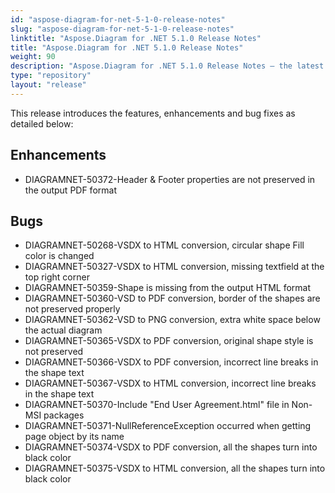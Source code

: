 ```yaml
---
id: "aspose-diagram-for-net-5-1-0-release-notes"
slug: "aspose-diagram-for-net-5-1-0-release-notes"
linktitle: "Aspose.Diagram for .NET 5.1.0 Release Notes"
title: "Aspose.Diagram for .NET 5.1.0 Release Notes"
weight: 90
description: "Aspose.Diagram for .NET 5.1.0 Release Notes – the latest updates and fixes."
type: "repository"
layout: "release"
---
```


This release introduces the features, enhancements and bug fixes as detailed below:
## **Enhancements**
- DIAGRAMNET-50372-Header & Footer properties are not preserved in the output PDF format
## **Bugs**
- DIAGRAMNET-50268-VSDX to HTML conversion, circular shape Fill color is changed
- DIAGRAMNET-50327-VSDX to HTML conversion, missing textfield at the top right corner
- DIAGRAMNET-50359-Shape is missing from the output HTML format
- DIAGRAMNET-50360-VSD to PDF conversion, border of the shapes are not preserved properly
- DIAGRAMNET-50362-VSD to PNG conversion, extra white space below the actual diagram
- DIAGRAMNET-50365-VSDX to PDF conversion, original shape style is not preserved
- DIAGRAMNET-50366-VSDX to PDF conversion, incorrect line breaks in the shape text
- DIAGRAMNET-50367-VSDX to HTML conversion, incorrect line breaks in the shape text
- DIAGRAMNET-50370-Include "End User Agreement.html" file in Non-MSI packages
- DIAGRAMNET-50371-NullReferenceException occurred when getting page object by its name
- DIAGRAMNET-50374-VSDX to PDF conversion, all the shapes turn into black color
- DIAGRAMNET-50375-VSDX to HTML conversion, all the shapes turn into black color
